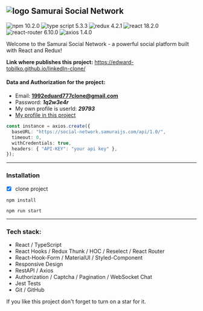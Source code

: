 ## ![logo](./public/Samurai.ico) Samurai Social Network

![npm 10.2.0](https://img.shields.io/npm/v/npm.svg?logo=npm) ![type script 5.3.3](https://img.shields.io/badge/TypeScript-v5.3.3-orange?logo=typescript) ![redux 4.2.1](https://img.shields.io/badge/Redux-v4.2.1-yellow?logo=redux) ![react 18.2.0](https://img.shields.io/badge/React-v18.2.0-blue?logo=react) ![react-router 6.10.0](https://img.shields.io/badge/ReactRouter-v6.10.0-red?logo=react-router) ![axios 1.4.0](https://img.shields.io/badge/Axios-v1.4.0-blue?logo=axios)

Welcome to the Samurai Social Network - a powerful social platform built with React and Redux!

**Link where publishes this project:** https://edward-tobilko.github.io/linkedIn-clone/

#### Data and Authorization for the project:

- Email: **1992eduard777clone@gmail.com**
- Password: **_1q2w3e4r_**
- My own profile is userId: **_29793_**
- [My profile in this project](https://edward-tobilko.github.io/linkedIn-clone/#/user-profile/29793)

```typescript
const instance = axios.create({
  baseURL: "https://social-network.samuraijs.com/api/1.0/",
  timeout: 0,
  withCredentials: true,
  headers: { "API-KEY": "your api key" },
});
```

---

### Installation

- [x] clone project

```
npm install
```

```
npm run start
```

---

### Tech stack:

- React / TypeScript
- React Hooks / Redux Thunk / HOC / Reselect / React Router
- React-Hook-Form / MaterialUI / Styled-Component
- Responsive Design
- RestAPI / Axios
- Authorization / Captcha / Pagination / WebSocket Chat
- Jest Tests
- Git / GitHub

If you like this project don't forget to turn on a star for it.
